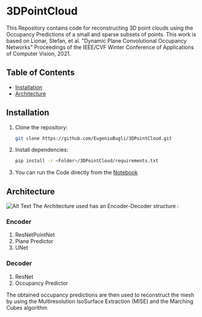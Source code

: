 # 3DPointCloud 

This Repository contains code for reconstructing 3D point clouds using the Occupancy Predictions of a small and sparse subsets of points.
This work is based on Lionar, Stefan, et al. "Dynamic Plane Convolutional Occupancy Networks" Proceedings of the IEEE/CVF Winter Conference of Applications of Computer Vision, 2021.

## Table of Contents
- [Installation](#installation)
- [Architecture](#architecture)

## Installation

1. Clone the repository:
   ```bash
   git clone https://github.com/EugenioBugli/3DPointCloud.git
2. Install dependencies:
    ```bash
    pip install -r <Folder>/3DPointCloud/requirements.txt
3. You can run the Code directly from the [Notebook](PointCloud3D.ipynb)

## Architecture
![Alt Text](./media/architecture.png)
The Architecture used has an Encoder-Decoder structure :

### Encoder
   1. ResNetPointNet
   2. Plane Predictor
   3. UNet
### Decoder
  1. ResNet
  2. Occupancy Predictor

The obtained occupancy predictions are then used to reconstruct the mesh by using the Multiresolution IsoSurface Extraction (MISE) and the Marching Cubes algorithm
